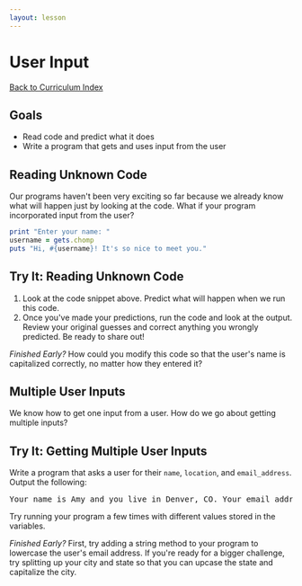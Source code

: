 ```yaml
---
layout: lesson
---
```


# User Input

<a href="../">Back to Curriculum Index</a>

## Goals

- Read code and predict what it does
- Write a program that gets and uses input from the user

## Reading Unknown Code

Our programs haven't been very exciting so far because we already know what will happen just by looking at the code. What if your program incorporated input from the user?

```ruby
print "Enter your name: "
username = gets.chomp
puts "Hi, #{username}! It's so nice to meet you."
```

<div class="try-it-new">
  <h2>Try It: Reading Unknown Code</h2>
  <ol>
    <li>Look at the code snippet above. Predict what will happen when we run this code.</li>
    <li>Once you've made your predictions, run the code and look at the output. Review your original guesses and correct anything you wrongly predicted. Be ready to share out!</li>
  </ol>
  <p><em>Finished Early?</em> How could you modify this code so that the user's name is capitalized correctly, no matter how they entered it?</p>
</div>

## Multiple User Inputs

We know how to get one input from a user. How do we go about getting multiple inputs?

<div class="try-it-new">
  <h2>Try It: Getting Multiple User Inputs</h2>
  <p>Write a program that asks a user for their <code>name</code>, <code>location</code>, and <code>email_address</code>. Output the following:</p>
  <pre>Your name is Amy and you live in Denver, CO. Your email address is amy@turing.io.</pre>
  <p>Try running your program a few times with different values stored in the variables.</p>
  <p><em>Finished Early?</em> First, try adding a string method to your program to lowercase the user's email address. If you're ready for a bigger challenge, try splitting up your city and state so that you can upcase the state and capitalize the city.</p>
</div>
